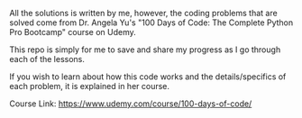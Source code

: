All the solutions is written by me, however, the coding problems that are solved come from Dr. Angela Yu's "100 Days of Code: The Complete Python Pro Bootcamp" course on Udemy.

This repo is simply for me to save and share my progress as I go through each of the lessons.



If you wish to learn about how this code works and the details/specifics of each problem, it is explained in her course.

Course Link: https://www.udemy.com/course/100-days-of-code/
